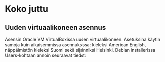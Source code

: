 # Koko juttu

## Uuden virtuaalikoneen asennus

Asensin Oracle VM VirtualBoxissa uuden virtuaalikoneen. Asetuksina käytin samoja kuin aikaisemmissa asennuksissa: kieleksi American English, näppäimistön kieleksi Suomi sekä sijainniksi Helsinki. Debian installerissa Users-kohtaan annoin seuraavat tiedot:


